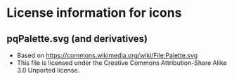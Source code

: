 License information for icons
=============================


pqPalette.svg (and derivatives)
-------------------------------
* Based on https://commons.wikimedia.org/wiki/File:Palette.svg
* This file is licensed under the Creative Commons Attribution-Share Alike 3.0 Unported license.
